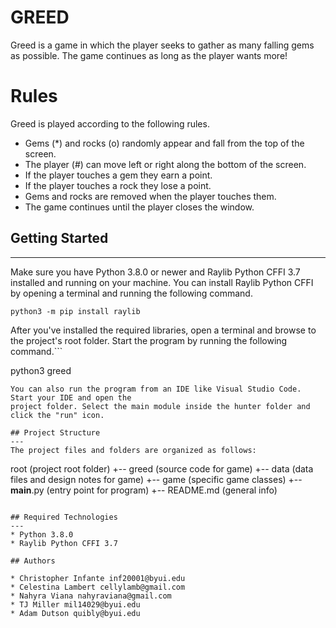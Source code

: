 # GREED
Greed is a game in which the player seeks to gather as many falling gems as possible. The game continues as long as the player wants more!

# Rules
Greed is played according to the following rules.

* Gems (*) and rocks (o) randomly appear and fall from the top of the screen.
* The player (#) can move left or right along the bottom of the screen.
* If the player touches a gem they earn a point.
* If the player touches a rock they lose a point.
* Gems and rocks are removed when the player touches them.
* The game continues until the player closes the window.

## Getting Started
---
Make sure you have Python 3.8.0 or newer and Raylib Python CFFI 3.7 installed and running on your machine. You can install Raylib Python CFFI by opening a terminal and running the following command.
```
python3 -m pip install raylib
```
After you've installed the required libraries, open a terminal and browse to the project's root folder. Start the program by running the following command.```

python3 greed 
```
You can also run the program from an IDE like Visual Studio Code. Start your IDE and open the 
project folder. Select the main module inside the hunter folder and click the "run" icon.

## Project Structure
---
The project files and folders are organized as follows:
```
root                    (project root folder)
+-- greed                 (source code for game)
  +-- data              (data files and design notes for game)
  +-- game              (specific game classes)
  +-- __main__.py       (entry point for program)
+-- README.md           (general info)
```

## Required Technologies
---
* Python 3.8.0
* Raylib Python CFFI 3.7

## Authors

* Christopher Infante inf20001@byui.edu
* Celestina Lambert cellylamb@gmail.com
* Nahyra Viana nahyraviana@gmail.com
* TJ Miller mil14029@byui.edu
* Adam Dutson quibly@byui.edu


